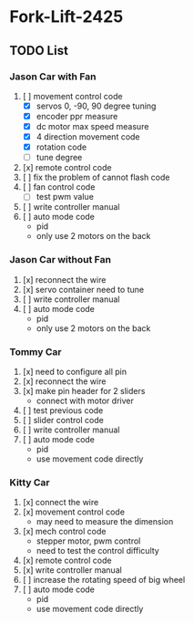 # Fork-Lift-2425

## TODO List
### Jason Car with Fan
1. [ ] movement control code
    - [x] servos 0, -90, 90 degree tuning
    - [x] encoder ppr measure
    - [x] dc motor max speed measure
    - [x] 4 direction movement code
    - [x] rotation code
    - [ ] tune degree
2. [x] remote control code
5. [ ] fix the problem of cannot flash code
3. [ ] fan control code
    - [ ] test pwm value
4. [ ] write controller manual
4. [ ] auto mode code
    - pid
    - only use 2 motors on the back

### Jason Car without Fan
1. [x] reconnect the wire
2. [x] servo container need to tune
4. [ ] write controller manual
3. [ ] auto mode code
    - pid
    - only use 2 motors on the back

### Tommy Car
1. [x] need to configure all pin
2. [x] reconnect the wire
3. [x] make pin header for 2 sliders
    - connect with motor driver
4. [ ] test previous code
5. [ ] slider control code
4. [ ] write controller manual
6. [ ] auto mode code
    - pid
    - use movement code directly

### Kitty Car
1. [x] connect the wire
2. [x] movement control code
    - may need to measure the dimension
3. [x] mech control code
    - stepper motor, pwm control
    - need to test the control difficulty
4. [x] remote control code
4. [x] write controller manual
5. [ ] increase the rotating speed of big wheel
5. [ ] auto mode code
    - pid
    - use movement code directly